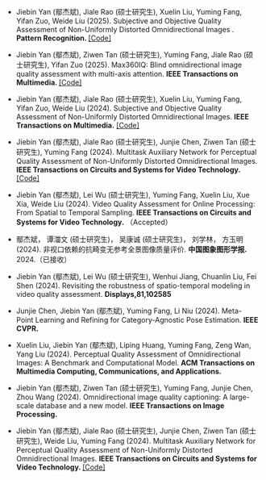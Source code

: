 
- Jiebin Yan (鄢杰斌), Jiale Rao (硕士研究生), Xuelin Liu, Yuming Fang, Yifan Zuo,  Weide Liu (2025). Subjective and Objective Quality Assessment of Non-Uniformly Distorted Omnidirectional Images . <strong> Pattern Recognition. </strong> [[Code]](https://github.com/WenJuing/Max360IQ)

- Jiebin Yan (鄢杰斌), Ziwen Tan (硕士研究生), Yuming  Fang, Jiale Rao (硕士研究生), Yifan Zuo (2025). Max360IQ: Blind omnidirectional image quality assessment with multi-axis attention. <strong> IEEE Transactions on Multimedia. </strong> [[Code]](https://github.com/RJL2000/OIQAND)

- Jiebin Yan (鄢杰斌), Jiale Rao (硕士研究生), Xuelin Liu, Yuming Fang, Yifan Zuo, Weide Liu (2024). Subjective and Objective Quality Assessment of Non-Uniformly Distorted Omnidirectional Images. <strong>IEEE Transactions on Multimedia.</strong> [[Code]](https://github.com/RJL2000/OIQAND)

- Jiebin Yan (鄢杰斌), Jiale Rao (硕士研究生), Junjie Chen, Ziwen Tan (硕士研究生), Yuming  Fang (2024). Multitask Auxiliary Network for Perceptual Quality Assessment of Non-Uniformly Distorted Omnidirectional Images. <strong>IEEE Transactions on Circuits and Systems for Video Technology. </strong> [[Code]](https://github.com/RJL2000/MTAOIQA)

- Jiebin Yan (鄢杰斌), Lei Wu (硕士研究生), Yuming Fang, Xuelin Liu, Xue Xia, Weide Liu (2024).  Video Quality Assessment for Online Processing: From Spatial to Temporal Sampling. <strong> IEEE Transactions on Circuits and Systems for Video Technology.</strong> （Accepted）

- 鄢杰斌， 谭湽文 (硕士研究生)， 吴康诚 (硕士研究生)， 刘学林， 方玉明 (2024). 非视口依赖的抗畸变无参考全景图像质量评价. <strong>中国图象图形学报. </strong> 2024.（已接收）
 
- Jiebin Yan (鄢杰斌), Lei Wu (硕士研究生), Wenhui Jiang, Chuanlin Liu, Fei Shen (2024). Revisiting the robustness of spatio-temporal modeling in video quality assessment. <strong>Displays,81,102585 </strong>

- Junjie Chen, Jiebin Yan (鄢杰斌), Yuming  Fang, Li Niu (2024). Meta-Point Learning and Refining for Category-Agnostic Pose Estimation. <strong>IEEE CVPR. </strong>

- Xuelin Liu, Jiebin Yan (鄢杰斌), Liping Huang, Yuming Fang, Zeng Wan, Yang Liu (2024). Perceptual Quality Assessment of Omnidirectional Images: A Benchmark and Computational Model.  <strong> ACM Transactions on Multimedia Computing, Communications, and Applications. </strong>

- Jiebin Yan (鄢杰斌), Ziwen Tan (硕士研究生), Yuming  Fang, Junjie Chen, Zhou Wang (2024). Omnidirectional image quality captioning: A large-scale database and a new model. <strong> IEEE Transactions on Image Processing. </strong> 

- Jiebin Yan (鄢杰斌), Jiale Rao (硕士研究生), Junjie Chen, Ziwen Tan (硕士研究生), Weide Liu, Yuming Fang (2024). Multitask Auxiliary Network for Perceptual Quality Assessment of Non-Uniformly Distorted Omnidirectional Images. <strong> IEEE Transactions on Circuits and Systems for Video Technology. </strong> [[Code]](https://github.com/RJL2000/MTAOIQA) 